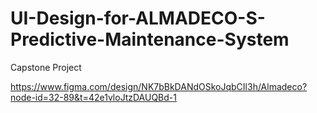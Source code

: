 # UI-Design-for-ALMADECO-S-Predictive-Maintenance-System
Capstone Project 

https://www.figma.com/design/NK7bBkDANdOSkoJqbCIl3h/Almadeco?node-id=32-89&t=42e1vloJtzDAUQBd-1 
